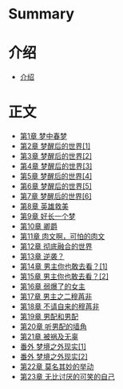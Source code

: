# Summary

# 介绍

- [介绍](./介绍.md)

# 正文

- [第1章 梦中春梦](./第1章-梦中春梦.md)
- [第2章 梦醒后的世界[1]](./第2章-梦醒后的世界[1].md)
- [第3章 梦醒后的世界[2]](./第3章-梦醒后的世界[2].md)
- [第4章 梦醒后的世界[3]](./第4章-梦醒后的世界[3].md)
- [第5章 梦醒后的世界[4]](./第5章-梦醒后的世界[4].md)
- [第6章 梦醒后的世界[5]](./第6章-梦醒后的世界[5].md)
- [第7章 梦醒后的世界[6]](./第7章-梦醒后的世界[6].md)
- [第8章 英雄救美](./第8章-英雄救美.md)
- [第9章 好长一个梦](./第9章-好长一个梦.md)
- [第10章 卿爵](./第10章-卿爵.md)
- [第11章 肉文啊，可怕的肉文](./第11章-肉文啊，可怕的肉文.md)
- [第12章 彻底融合的世界](./第12章-彻底融合的世界.md)
- [第13章 逆袭？](./第13章-逆袭？.md)
- [第14章 男主你也敢去看？[1]](./第14章-男主你也敢去看？[1].md)
- [第15章 男主你也敢去看？[2]](./第15章-男主你也敢去看？[2].md)
- [第16章 弱爆了的女主](./第16章-弱爆了的女主.md)
- [第17章 男主之二穆苒非](./第17章-男主之二穆苒非.md)
- [第18章 不请自来的穆苒非](./第18章-不请自来的穆苒非.md)
- [第19章 男配和男配](./第19章-男配和男配.md)
- [第20章 听男配的墙角](./第20章-听男配的墙角.md)
- [第21章 被祸及无辜](./第21章-被祸及无辜.md)
- [番外 梦境之外现实[1]](./番外-梦境之外现实[1].md)
- [番外 梦境之外现实[2]](./番外-梦境之外现实[2].md)
- [第22章 莫名其妙的举动](./第22章-莫名其妙的举动.md)
- [第23章 无比讨厌的可笑的自己](./第23章-无比讨厌的可笑的自己.md)
